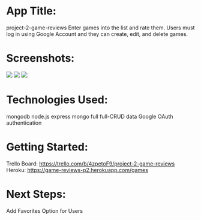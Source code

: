 # App Title:
project-2-game-reviews
Enter games into the list and rate them. Users must log in using Google Account and they can create, edit, and delete games.


# Screenshots:
![](desktop/pictures/project-2-pictures/index-page)
![](desktop/pictures/project-2-pictures/add-game)
![](desktop/pictures/project-2-pictures/detail-page)


# Technologies Used:
mongodb
node.js
express
mongo full
full-CRUD data
Google OAuth authentication

# Getting Started:
Trello Board: https://trello.com/b/4zpetoF9/project-2-game-reviews
Heroku: https://game-reviews-p2.herokuapp.com/games

# Next Steps:
Add Favorites Option for Users
